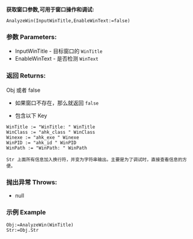 **获取窗口参数,可用于窗口操作和调试:**

```autohotkey
AnalyzeWin(InputWinTitle,EnableWinText:=false)
```

### 参数 Parameters: 

- InputWinTitle - 目标窗口的 `WinTitle`
- EnableWinText - 是否检测 `WinText`

### 返回 Returns: 
Obj 或者 false

- 如果窗口不存在，那么就返回 `false`

- 包含以下 Key

```autohotkey
WinTitle := "WinTitle: " WinTitle
WinClass := "ahk_class " WinClass
Winexe := "ahk_exe " Winexe
WinPID := "ahk_id " WinPID
WinPath := "WinPath: " WinPath
```

```autohotkey
Str 上面所有信息加入换行符，并变为字符串输出。主要是为了调试时，直接查看信息的方便。
```

### 抛出异常 Throws: 

- null
### 示例 Example
```autohotkey
Obj:=AnalyzeWin(WinTitle)
Str:=Obj.Str
```